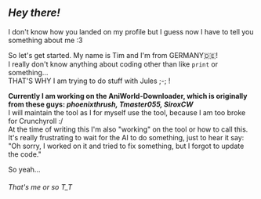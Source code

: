 ## *Hey there!*
I don't know how you landed on my profile but I guess now I have to tell you something about me :3

So let's get started. My name is Tim and I'm from GERMANY🇩🇪! <br/>
I really don't know anything about coding other than like ``print`` or something... <br/>
THAT'S WHY I am trying to do stuff with Jules ;-; ! <br/>

**Currently I am working on the AniWorld-Downloader, which is originally from these guys: *phoenixthrush, Tmaster055, SiroxCW*** <br/>
I will maintain the tool as I for myself use the tool, because I am too broke for Crunchyroll :/ <br/>
At the time of writing this I'm also "working" on the tool or how to call this. It's really frustrating to wait for the AI to do something, just to hear it say: "Oh sorry, I worked on it and tried to fix something, but I forgot to update the code." <br/>

So yeah... <br/>

###### That's me or so T_T <br/>
